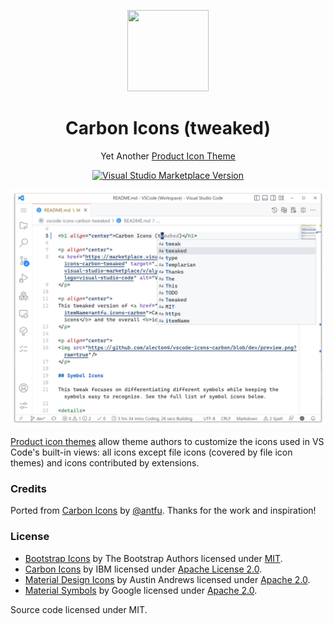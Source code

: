 <p align="center">
<img src="https://github.com/alecton4/vscode-icons-carbon/blob/main/icon.png?raw=true" height="130" width="130"/>
</p>

<h1 align="center">Carbon Icons (tweaked)</h1>

<p align="center">
Yet Another <a href="https://code.visualstudio.com/api/extension-guides/product-icon-theme">Product Icon Theme</a>
</p>

<p align="center">
<a href="https://marketplace.visualstudio.com/items?itemName=alyxz.icons-carbon-tweaked" target="__blank"><img src="https://img.shields.io/visual-studio-marketplace/v/alyxz.icons-carbon-tweaked?label=Marketplace&logo=visual-studio-code" alt="Visual Studio Marketplace Version" /></a>
</p>

<p align="center">
<img src="https://github.com/alecton4/vscode-icons-carbon/blob/main/preview.png?raw=true"/>
</p>

[Product icon themes](https://code.visualstudio.com/api/extension-guides/product-icon-theme) allow theme authors to customize the icons used in VS Code's built-in views: all icons except file icons (covered by file icon themes) and icons contributed by extensions.

### Credits

Ported from [Carbon Icons](https://github.com/antfu/vscode-icons-carbon) by [@antfu](https://github.com/antfu). Thanks for the work and inspiration!

### License

- [Bootstrap Icons](https://github.com/twbs/icons) by The Bootstrap Authors licensed under [MIT](https://github.com/twbs/icons/blob/main/LICENSE.md).
- [Carbon Icons](https://github.com/carbon-design-system/carbon/tree/main/packages/icons) by IBM licensed under [Apache License 2.0](https://github.com/carbon-design-system/carbon/blob/main/LICENSE).
- [Material Design Icons](https://github.com/Templarian/MaterialDesign) by Austin Andrews licensed under [Apache 2.0](https://github.com/Templarian/MaterialDesign/blob/master/LICENSE).
- [Material Symbols](https://github.com/google/material-design-icons) by Google licensed under [Apache 2.0](https://github.com/google/material-design-icons/blob/master/LICENSE).

Source code licensed under MIT.
